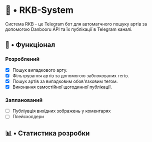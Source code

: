 # 🤖 • RKB-System

Система RKB - це Telegram бот для автоматчного пошуку артів за допомогою Danbooru API та їх публікації в Telegram каналі.

## 🧬 • Функціонал
### Розроблений
- [x] Пошук випадкового арту.
- [x] Фільтрування артів за допомогою заблокованих тегів.
- [x] Пошук артів за випадковим обов'язковим тегом.
- [x] Виконання самостійної щогодинної публікації.
### Запланований
- [ ] Публіувція вихідних зображень у коментарях
- [ ] Плейсхолдери
## 📊 • Статистика розробки
